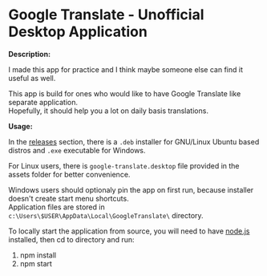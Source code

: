 # Google Translate - Unofficial Desktop Application

**Description:**

I made this app for practice and I think maybe someone else can find it useful as well.

This app is build for ones who would like to have Google Translate like separate application.  
Hopefully, it should help you a lot on daily basis translations.

**Usage:**

In the [releases](https://github.com/SrdjanMilic/google-translate/releases) section, there is a `.deb` installer for GNU/Linux Ubuntu based distros and `.exe` executable for Windows.

For Linux users, there is `google-translate.desktop` file provided in the assets folder for better convenience.

Windows users should optionaly pin the app on first run, because installer doesn't create start menu shortcuts.  
Application files are stored in `c:\Users\$USER\AppData\Local\GoogleTranslate\` directory.

To locally start the application from source, you will need to have [node.js](https://nodejs.org/en/) installed, then cd to directory and run:

1. npm install
2. npm start

